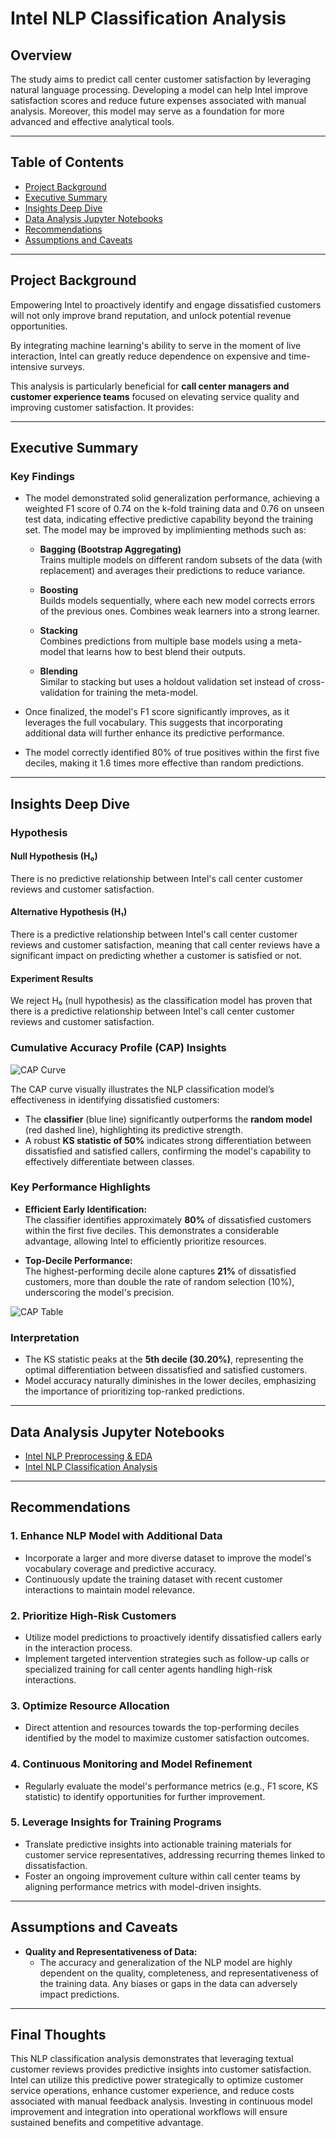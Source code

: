 # **Intel NLP Classification Analysis**

## **Overview**
The study aims to predict call center customer satisfaction by leveraging natural language processing. Developing a model can help Intel improve satisfaction scores and reduce future expenses associated with manual analysis. Moreover, this model may serve as a foundation for more advanced and effective analytical tools.

---

## **Table of Contents**
- [Project Background](#project-background)
- [Executive Summary](#executive-summary)
- [Insights Deep Dive](#insights-deep-dive)
- [Data Analysis Jupyter Notebooks](#Data-Analysis-Jupyter-Notebooks)
- [Recommendations](#recommendations)
- [Assumptions and Caveats](#assumptions-and-caveats)

---

## **Project Background**
Empowering Intel to proactively identify and engage dissatisfied customers will not only improve brand reputation, and unlock potential revenue opportunities.

By integrating machine learning's ability to serve in the moment of live interaction, Intel can greatly reduce dependence on expensive and time-intensive surveys.

This analysis is particularly beneficial for **call center managers and customer experience teams** focused on elevating service quality and improving customer satisfaction. It provides:

---

## **Executive Summary**

### **Key Findings**

- The model demonstrated solid generalization performance, achieving a weighted F1 score of 0.74 on the k-fold training data and 0.76 on unseen test data, indicating effective predictive capability beyond the training set. The model may be improved by implimienting methods such as:

  - **Bagging (Bootstrap Aggregating)**  
  Trains multiple models on different random subsets of the data (with replacement) and averages their predictions to reduce variance.

  - **Boosting**  
  Builds models sequentially, where each new model corrects errors of the previous ones. Combines weak learners into a strong learner.

  - **Stacking**  
  Combines predictions from multiple base models using a meta-model that learns how to best blend their outputs.

  - **Blending**  
  Similar to stacking but uses a holdout validation set instead of cross-validation for training the meta-model.


- Once finalized, the model's F1 score significantly improves, as it leverages the full vocabulary. This suggests that incorporating additional data will further enhance its predictive performance.

- The model correctly identified 80% of true positives within the first five deciles, making it 1.6 times more effective than random predictions.

---

## **Insights Deep Dive**

### Hypothesis

#### Null Hypothesis (H₀)
There is no predictive relationship between Intel's call center customer reviews and customer satisfaction.

#### Alternative Hypothesis (H₁)
There is a predictive relationship between Intel's call center customer reviews and customer satisfaction, meaning that call center reviews have a significant impact on predicting whether a customer is satisfied or not.

#### Experiment Results
We reject H₀ (null hypothesis) as the classification model has proven that there is a predictive relationship between Intel's call center customer reviews and customer satisfaction.

### **Cumulative Accuracy Profile (CAP) Insights**

![CAP Curve](./ReadMe_Images/CAP.png)

The CAP curve visually illustrates the NLP classification model’s effectiveness in identifying dissatisfied customers:

- The **classifier** (blue line) significantly outperforms the **random model** (red dashed line), highlighting its predictive strength.
- A robust **KS statistic of 50%** indicates strong differentiation between dissatisfied and satisfied callers, confirming the model's capability to effectively differentiate between classes.

### **Key Performance Highlights**

- **Efficient Early Identification:**  
  The classifier identifies approximately **80%** of dissatisfied customers within the first five deciles. This demonstrates a considerable advantage, allowing Intel to efficiently prioritize resources.

- **Top-Decile Performance:**  
  The highest-performing decile alone captures **21%** of dissatisfied customers, more than double the rate of random selection (10%), underscoring the model's precision.

![CAP Table](./ReadMe_Images/CAP_Table.JPG)

### **Interpretation**
- The KS statistic peaks at the **5th decile (30.20%)**, representing the optimal differentiation between dissatisfied and satisfied customers.
- Model accuracy naturally diminishes in the lower deciles, emphasizing the importance of prioritizing top-ranked predictions.

---

## **Data Analysis Jupyter Notebooks**
- [Intel NLP Preprocessing & EDA](./Intel_NLP_Preprocessing_EDA.ipynb)  
- [Intel NLP Classification Analysis](./Intel_NLP_Classification_Analysis.ipynb)  

---

## **Recommendations**

### **1. Enhance NLP Model with Additional Data**  
- Incorporate a larger and more diverse dataset to improve the model's vocabulary coverage and predictive accuracy.
- Continuously update the training dataset with recent customer interactions to maintain model relevance.

### **2. Prioritize High-Risk Customers**
- Utilize model predictions to proactively identify dissatisfied callers early in the interaction process.
- Implement targeted intervention strategies such as follow-up calls or specialized training for call center agents handling high-risk interactions.

### **3. Optimize Resource Allocation**
- Direct attention and resources towards the top-performing deciles identified by the model to maximize customer satisfaction outcomes.

### **4. Continuous Monitoring and Model Refinement**
- Regularly evaluate the model's performance metrics (e.g., F1 score, KS statistic) to identify opportunities for further improvement.

### **5. Leverage Insights for Training Programs**
- Translate predictive insights into actionable training materials for customer service representatives, addressing recurring themes linked to dissatisfaction.
- Foster an ongoing improvement culture within call center teams by aligning performance metrics with model-driven insights.

---

## **Assumptions and Caveats**  

- **Quality and Representativeness of Data:**
  - The accuracy and generalization of the NLP model are highly dependent on the quality, completeness, and representativeness of the training data. Any biases or gaps in the data can adversely impact predictions.

---

## **Final Thoughts**
This NLP classification analysis demonstrates that leveraging textual customer reviews provides predictive insights into customer satisfaction. Intel can utilize this predictive power strategically to optimize customer service operations, enhance customer experience, and reduce costs associated with manual feedback analysis. Investing in continuous model improvement and integration into operational workflows will ensure sustained benefits and competitive advantage.

